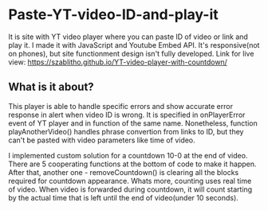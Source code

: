 # Paste-YT-video-ID-and-play-it
It is site with YT video player where you can paste ID of video or link and play it. I made it with JavaScript and Youtube Embed API. It's responsive(not on phones), but site functionment design isn't fully developed.
Link for live view: https://szablitho.github.io/YT-video-player-with-countdown/

## What is it about?
This player is able to handle specific errors and show accurate error response in alert when video ID is wrong. It is specified in onPlayerError event of YT player and in function of the same name.
Nonetheless, function playAnotherVideo() handles phrase convertion from links to ID, but they can't be pasted with video parameters like time of video.

I implemented custom solution for a countdown 10-0 at the end of video. There are 5 cooperating functions at the bottom of code to make it happen. After that, another one - removeCountdown() is clearing all the blocks required for countdown appearance. Whats more, counting uses real time of video. When video is forwarded during countdown, it will count starting by the actual time that is left until the end of video(under 10 seconds).
